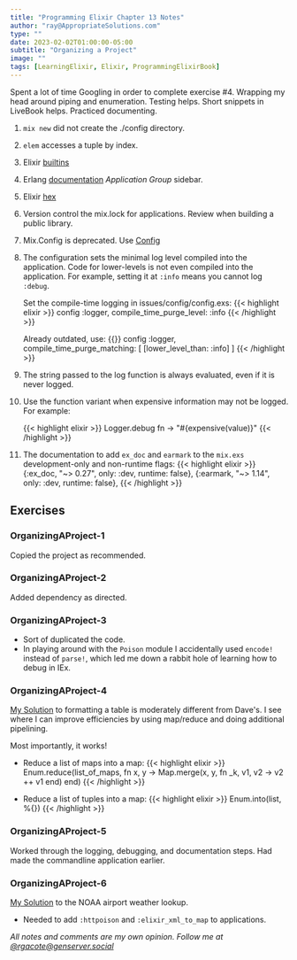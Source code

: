 ```yaml
---
title: "Programming Elixir Chapter 13 Notes"
author: "ray@AppropriateSolutions.com"
type: ""
date: 2023-02-02T01:00:00-05:00
subtitle: "Organizing a Project"
image: ""
tags: [LearningElixir, Elixir, ProgrammingElixirBook]
---
```


Spent a lot of time Googling in order to complete exercise #4.
Wrapping my head around piping and enumeration.
Testing helps.
Short snippets in LiveBook helps.
Practiced documenting.

<!--more-->

1. `mix new` did not create the ./config directory.

1. `elem` accesses a tuple by index.

1. Elixir [builtins](http://elixir-lang.org/docs.html)
1. Erlang [documentation](http://erlang.org/doc/) _Application Group_ sidebar.
1. Elixir [hex](https://hex.pm)

1. Version control the mix.lock for applications. Review when building a public library.

1. Mix.Config is deprecated. Use [Config](https://hexdocs.pm/elixir/1.14.3/Config.html)

1. The configuration sets the minimal log level compiled into the application.
   Code for lower-levels is not even compiled into the application.
   For example, setting it at `:info` means you cannot log `:debug`.

   Set the compile-time logging in issues/config/config.exs:
   {{< highlight elixir >}}
   config :logger,
      compile_time_purge_level: :info
   {{< /highlight >}}

   Already outdated, use:
   {{<highlight elixir >}}
   config :logger,
     compile_time_purge_matching: [
       [lower_level_than: :info]
     ]
   {{< /highlight >}}

1. The string passed to the log function is always evaluated, even if it is never logged.

1. Use the function variant when expensive information may not be logged.
   For example:

   {{< highlight elixir >}}
   Logger.debug fn -> "#{expensive(value)}"
   {{< /highlight >}}

1. The documentation to add `ex_doc` and `earmark` to the `mix.exs` development-only and non-runtime flags:
    {{< highlight elixir >}}
    {:ex_doc, "~> 0.27", only: :dev, runtime: false},
    {:earmark, "~> 1.14", only: :dev, runtime: false},
    {{< /highlight >}}

## Exercises

### OrganizingAProject-1
Copied the project as recommended.

### OrganizingAProject-2
Added dependency as directed.

### OrganizingAProject-3
- Sort of duplicated the code.
- In playing around with the `Poison` module I accidentally used `encode!` instead of `parse!`,
which led me down a rabbit hole of learning how to debug in IEx.

### OrganizingAProject-4
[My Solution](https://github.com/rgacote/ProgrammingElixirExercises/tree/OrganizingAProject-4/issues)
to formatting a table is moderately different from Dave's.
I see where I can improve efficiencies by using map/reduce and doing additional pipelining.

Most importantly, it works!


- Reduce a list of maps into a map:
  {{< highlight elixir >}}
  Enum.reduce(list_of_maps, fn x, y ->
    Map.merge(x, y, fn _k, v1, v2 -> v2 ++ v1 end)
  end)
  {{< /highlight >}}

- Reduce a list of tuples into a map:
  {{< highlight elixir >}}
  Enum.into(list, %{})
  {{< /highlight >}}

### OrganizingAProject-5
Worked through the logging, debugging, and documentation steps.
Had made the commandline application earlier.

### OrganizingAProject-6
[My Solution](https://github.com/rgacote/ProgrammingElixirExercises/tree/main/noaa)
to the NOAA airport weather lookup.

- Needed to add `:httpoison` and `:elixir_xml_to_map` to applications.

_All notes and comments are my own opinion. Follow me at [@rgacote@genserver.social](https://genserver.social/rgacote)_
